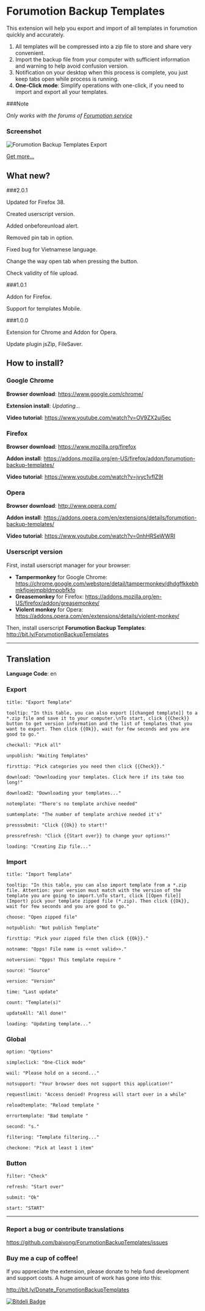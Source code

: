 # Forumotion Backup Templates

This extension will help you export and import of all templates in forumotion quickly and accurately.

1. All templates will be compressed into a zip file to store and share very convenient.
1. Import the backup file from your computer with sufficient information and warning to help avoid confusion version.
1. Notification on your desktop when this process is complete, you just keep tabs open while process is running.
1. **One-Click mode**: Simplify operations with one-click, if you need to import and export all your templates.

###Note

*Only works with the forums of [Forumotion service](http://www.forumotion.com/)*

### Screenshot

![Forumotion Backup Templates Export](http://i.imgur.com/P5aHHKN.jpg)

[Get more...](http://imgur.com/a/Lc2M2)


## What new?

###2.0.1

Updated for Firefox 38.

Created userscript version.

Added onbeforeunload alert.

Removed pin tab in option.

Fixed bug for Vietnamese language.

Change the way open tab when pressing the button.

Check validity of file upload.

###1.0.1

Addon for Firefox.

Support for templates Mobile.

###1.0.0

Extension for Chrome and Addon for Opera.

Update plugin jsZip, FileSaver.


## How to install?

### Google Chrome

**Browser download**: https://www.google.com/chrome/

**Extension install**: *Updating...*

**Video tutorial**: https://www.youtube.com/watch?v=OV9ZX2uj5ec

### Firefox

**Browser download**: https://www.mozilla.org/firefox

**Addon install**: https://addons.mozilla.org/en-US/firefox/addon/forumotion-backup-templates/

**Video tutorial**: https://www.youtube.com/watch?v=jvyc1vfIZ9I

### Opera

**Browser download**: http://www.opera.com/

**Addon install**: https://addons.opera.com/en/extensions/details/forumotion-backup-templates/

**Video tutorial**: https://www.youtube.com/watch?v=0nhHRSeWWRI

### Userscript version

First, install userscript manager for your browser:

* **Tampermonkey** for Google Chrome: https://chrome.google.com/webstore/detail/tampermonkey/dhdgffkkebhmkfjojejmpbldmpobfkfo
* **Greasemonkey** for Firefox: https://addons.mozilla.org/en-US/firefox/addon/greasemonkey/
* **Violent monkey** for Opera: https://addons.opera.com/en/extensions/details/violent-monkey/

Then, install userscript **Forumotion Backup Templates**: http://bit.ly/ForumotionBackupTemplates

----------

## Translation

**Language Code**: en

### Export

    title: "Export Template"

    tooltip: "In this table, you can also export [[changed template]] to a *.zip file and save it to your computer.\nTo start, click {{Check}} button to get version information and the list of templates that you want to export. Then click {{Ok}}, wait for few seconds and you are good to go."

    checkall: "Pick all"

    unpublish: "Waiting Templates"

    firsttip: "Pick categories you need then click {{Check}}."

    download: "Downloading your templates. Click here if its take too long!"

    download2: "Downloading your templates..."

    notemplate: "There's no template archive needed"

    sumtemplate: "The number of template archive needed it's"

    presssubmit: "Click {{Ok}} to start!"

    pressrefresh: "Click {{Start over}} to change your options!"

    loading: "Creating Zip file..."

### Import

    title: "Import Template"

    tooltip: "In this table, you can also import template from a *.zip file. Attention: your version must match with the version of the template you are going to import.\nTo start, click [[Open file]] (Import) pick your template zipped file (*.zip). Then click {{Ok}}, wait for few seconds and you are good to go."

    choose: "Open zipped file"

    notpublish: "Not publish Template"

    firsttip: "Pick your zipped file then click {{Ok}}."

    notname: "Opps! File name is <<not valid>>."

    notversion: "Opps! This template require "

    source: "Source"

    version: "Version"

    time: "Last update"

    count: "Template(s)"

    updateAll: "All done!"

    loading: "Updating template..."

### Global

    option: "Options"

    simpleclick: "One-Click mode"

    wail: "Please hold on a second..."

    notsupport: "Your browser does not support this application!"

    requestlimit: "Access denied! Progress will start over in a while"

    reloadtemplate: "Reload template "

    errortemplate: "Bad template "

    second: "s."

    filtering: "Template filtering..."

    checkone: "Pick at least 1 item"

### Button

    filter: "Check"

    refresh: "Start over"

    submit: "Ok"

    start: "START"

----------

### Report a bug or contribute translations

https://github.com/baivong/ForumotionBackupTemplates/issues


### Buy me a cup of coffee!

If you appreciate the extension, please donate to help fund development and support costs. A huge amount of work has gone into this:

http://bit.ly/Donate_ForumotionBackupTemplates


[![Bitdeli Badge](https://d2weczhvl823v0.cloudfront.net/baivong/forumotionbackuptemplates/trend.png)](https://bitdeli.com/free "Bitdeli Badge")

